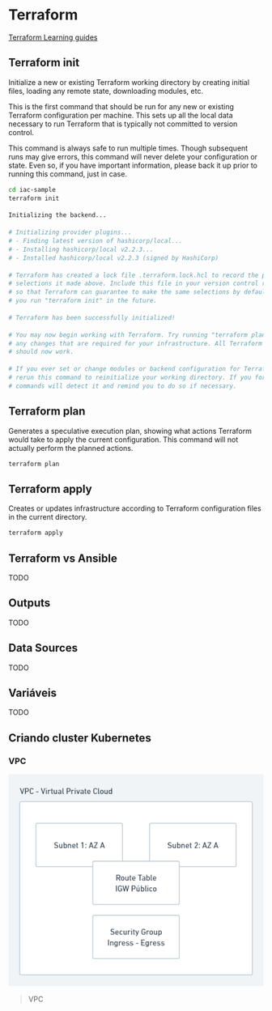 # Terraform
[Terraform Learning guides]('https://learn.hashicorp.com/terraform')

## Terraform init
Initialize a new or existing Terraform working directory by creating
initial files, loading any remote state, downloading modules, etc.

This is the first command that should be run for any new or existing
Terraform configuration per machine. This sets up all the local data
necessary to run Terraform that is typically not committed to version
control.

This command is always safe to run multiple times. Though subsequent runs
may give errors, this command will never delete your configuration or
state. Even so, if you have important information, please back it up prior
to running this command, just in case.

```bash
cd iac-sample
terraform init

Initializing the backend...

# Initializing provider plugins...
# - Finding latest version of hashicorp/local...
# - Installing hashicorp/local v2.2.3...
# - Installed hashicorp/local v2.2.3 (signed by HashiCorp)

# Terraform has created a lock file .terraform.lock.hcl to record the provider
# selections it made above. Include this file in your version control repository
# so that Terraform can guarantee to make the same selections by default when
# you run "terraform init" in the future.

# Terraform has been successfully initialized!

# You may now begin working with Terraform. Try running "terraform plan" to see
# any changes that are required for your infrastructure. All Terraform commands
# should now work.

# If you ever set or change modules or backend configuration for Terraform,
# rerun this command to reinitialize your working directory. If you forget, other
# commands will detect it and remind you to do so if necessary.
```

## Terraform plan
Generates a speculative execution plan, showing what actions Terraform would take to apply the current configuration.
This command will not actually perform the planned actions.
```bash
terraform plan
```

## Terraform apply
Creates or updates infrastructure according to Terraform configuration files in the current directory.
```bash
terraform apply
```

## Terraform vs Ansible
TODO

## Outputs
TODO

## Data Sources
TODO

## Variáveis
TODO

## Criando cluster Kubernetes

### VPC
![](./docs/terraform.png "VPC")
> VPC


